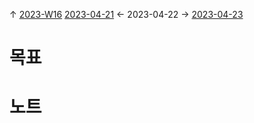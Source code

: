 
↑ [2023-W16](2023-W16.md)
[2023-04-21](2023-04-21.md) ← 2023-04-22 → [2023-04-23](2023-04-23.md)


# 목표



# 노트




